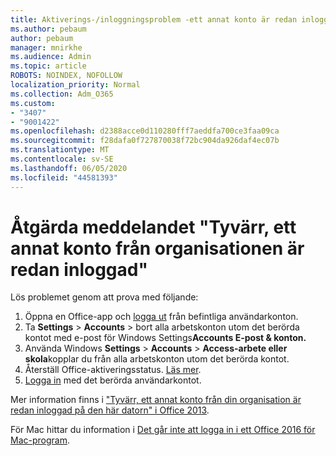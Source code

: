 ```yaml
---
title: Aktiverings-/inloggningsproblem -ett annat konto är redan inloggad
ms.author: pebaum
author: pebaum
manager: mnirkhe
ms.audience: Admin
ms.topic: article
ROBOTS: NOINDEX, NOFOLLOW
localization_priority: Normal
ms.collection: Adm_O365
ms.custom:
- "3407"
- "9001422"
ms.openlocfilehash: d2388acce0d110280fff7aeddfa700ce3faa09ca
ms.sourcegitcommit: f28dafa0f727870038f72bc904da926daf4ec07b
ms.translationtype: MT
ms.contentlocale: sv-SE
ms.lasthandoff: 06/05/2020
ms.locfileid: "44581393"
---
```

# <a name="fixing-the-microsoft-365-apps-sorry-another-account-from-your-organization-is-already-signed-in-message"></a>Åtgärda meddelandet "Tyvärr, ett annat konto från organisationen är redan inloggad"

Lös problemet genom att prova med följande:

1. Öppna en Office-app och [logga ut](https://support.office.com/article/5a20dc11-47e9-4b6f-945d-478cb6d92071) från befintliga användarkonton.   
2. Ta **Settings**  >  **Accounts**  >  bort alla arbetskonton utom det berörda kontot med e-post för Windows Settings**Accounts E-post & konton.** 
3. Använda Windows **Settings**  >  **Accounts**  >  **Access-arbete eller skola**kopplar du från alla arbetskonton utom det berörda kontot. 
4. Återställ Office-aktiveringsstatus. [Läs mer](https://docs.microsoft.com/office365/troubleshoot/activation/reset-office-365-proplus-activation-state
).
5. [Logga in](https://support.office.com/article/628ea040-f265-49de-b986-be09c3ebf8a9) med det berörda användarkontot. 

Mer information finns i ["Tyvärr, ett annat konto från din organisation är redan inloggad på den här datorn" i Office 2013](https://docs.microsoft.com/office/troubleshoot/error-messages/another-account-already-signed-in).

För Mac hittar du information i [Det går inte att logga in i ett Office 2016 för Mac-program](https://docs.microsoft.com/office365/troubleshoot/authentication/sign-in-to-office-2016-for-mac-fail).